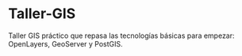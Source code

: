 Taller-GIS
==========

Taller GIS práctico que repasa las tecnologías básicas para empezar: OpenLayers, GeoServer y PostGIS.